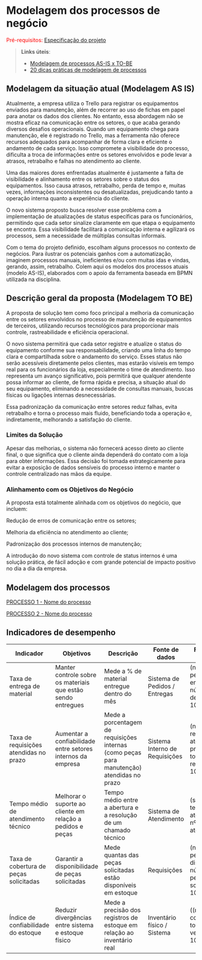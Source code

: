 # Modelagem dos processos de negócio

<span style="color:red">Pré-requisitos: <a href="02-Especificacao.md"> Especificação do projeto</a></span>

> **Links úteis**:
> - [Modelagem de processos AS-IS x TO-BE](https://dheka.com.br/modelagem-as-is-to-be/)
> - [20 dicas práticas de modelagem de processos](https://dheka.com.br/20-dicas-praticas-de-modelagem-de-processos/)

## Modelagem da situação atual (Modelagem AS IS)

Atualmente, a empresa utiliza o Trello para registrar os equipamentos enviados para manutenção, além de recorrer ao uso de fichas em papel para anotar os dados dos clientes. No entanto, essa abordagem não se mostra eficaz na comunicação entre os setores, o que acaba gerando diversos desafios operacionais. Quando um equipamento chega para manutenção, ele é registrado no Trello, mas a ferramenta não oferece recursos adequados para acompanhar de forma clara e eficiente o andamento de cada serviço. Isso compromete a visibilidade do processo, dificulta a troca de informações entre os setores envolvidos e pode levar a atrasos, retrabalho e falhas no atendimento ao cliente.

Uma das maiores dores enfrentadas atualmente é justamente a falta de visibilidade e alinhamento entre os setores sobre o status dos equipamentos. Isso causa atrasos, retrabalho, perda de tempo e, muitas vezes, informações inconsistentes ou desatualizadas, prejudicando tanto a operação interna quanto a experiência do cliente.

O novo sistema proposto busca resolver esse problema com a implementação de atualizações de status específicas para os funcionários, permitindo que cada setor sinalize claramente em que etapa o equipamento se encontra. Essa visibilidade facilitará a comunicação interna e agilizará os processos, sem a necessidade de múltiplas consultas informais.

Com o tema do projeto definido, escolham alguns processos no contexto de negócios. Para ilustrar os potenciais ganhos com a automatização, imaginem processos manuais, ineficientes e/ou com muitas idas e vindas, gerando, assim, retrabalho. Colem aqui os modelos dos processos atuais (modelo AS-IS), elaborados com o apoio da ferramenta baseada em BPMN utilizada na disciplina.

## Descrição geral da proposta (Modelagem TO BE)

A proposta de solução tem como foco principal a melhoria da comunicação entre os setores envolvidos no processo de manutenção de equipamentos de terceiros, utilizando recursos tecnológicos para proporcionar mais controle, rastreabilidade e eficiência operacional.

O novo sistema permitirá que cada setor registre e atualize o status do equipamento conforme sua responsabilidade, criando uma linha do tempo clara e compartilhada sobre o andamento do serviço. Esses status não serão acessíveis diretamente pelos clientes, mas estarão visíveis em tempo real para os funcionários da loja, especialmente o time de atendimento. Isso representa um avanço significativo, pois permitirá que qualquer atendente possa informar ao cliente, de forma rápida e precisa, a situação atual do seu equipamento, eliminando a necessidade de consultas manuais, buscas físicas ou ligações internas desnecessárias.

Essa padronização da comunicação entre setores reduz falhas, evita retrabalho e torna o processo mais fluido, beneficiando toda a operação e, indiretamente, melhorando a satisfação do cliente.

### Limites da Solução

Apesar das melhorias, o sistema não fornecerá acesso direto ao cliente final, o que significa que o cliente ainda dependerá do contato com a loja para obter informações. Essa decisão foi tomada estrategicamente para evitar a exposição de dados sensíveis do processo interno e manter o controle centralizado nas mãos da equipe.

### Alinhamento com os Objetivos do Negócio
A proposta está totalmente alinhada com os objetivos do negócio, que incluem:

Redução de erros de comunicação entre os setores;

Melhoria da eficiência no atendimento ao cliente;

Padronização dos processos internos de manutenção;


A introdução do novo sistema com controle de status internos é uma solução prática, de fácil adoção e com grande potencial de impacto positivo no dia a dia da empresa.


## Modelagem dos processos

[PROCESSO 1 - Nome do processo](./processes/processo-1-nome-do-processo.md "Detalhamento do processo 1.")

[PROCESSO 2 - Nome do processo](./processes/processo-2-nome-do-processo.md "Detalhamento do processo 2.")

## Indicadores de desempenho

| **Indicador** | **Objetivos** | **Descrição** | **Fonte de dados** | **Fórmula de cálculo** |
| ---           | ---           | ---           | ---             | ---             |
| Taxa de entrega de material | Manter controle sobre os materiais que estão sendo entregues |Mede a % de material entregue dentro do mês | Sistema de Pedidos / Entregas | (número de pedidos entregues / número total de pedidos) * 100 |
| Taxa de requisições atendidas no prazo | Aumentar a confiabilidade entre setores internos da empresa | Mede a porcentagem de requisições internas (como peças para manutenção) atendidas no prazo | Sistema Interno de Requisições | (nº de requisições atendidas no prazo / nº total de requisições) * 100 |
| Tempo médio de atendimento técnico | Melhorar o suporte ao cliente em relação a pedidos e peças | Tempo médio entre a abertura e a resolução de um chamado técnico | Sistema de Atendimento | (soma dos tempos de atendimento / nº total de atendimentos) |
| Taxa de cobertura de peças solicitadas | Garantir a disponibilidade de peças solicitadas | Mede quantas das peças solicitadas estão disponíveis em estoque | Requisições | (número de peças disponíveis / número de peças solicitadas) * 100 |
| Índice de confiabilidade do estoque | Reduzir divergências entre sistema e estoque físico | Mede a precisão dos registros de estoque em relação ao inventário real | Inventário físico / Sistema | ((nº de itens corretos / total de itens verificados) * 100) |
